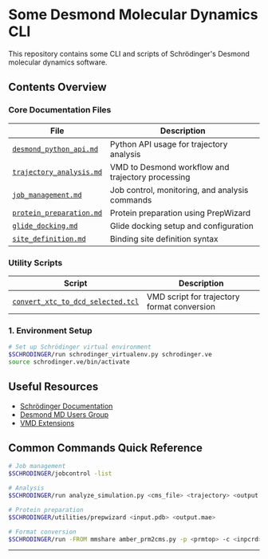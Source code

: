 # Some Desmond Molecular Dynamics CLI

This repository contains some CLI and scripts of Schrödinger's Desmond molecular dynamics software. 

## Contents Overview

### Core Documentation Files

| File | Description |
|------|-------------|
| [`desmond_python_api.md`](./desmond_python_api.md) | Python API usage for trajectory analysis |
| [`trajectory_analysis.md`](./trajectory_analysis.md) | VMD to Desmond workflow and trajectory processing |
| [`job_management.md`](./job_management.md) | Job control, monitoring, and analysis commands |
| [`protein_preparation.md`](./protein_preparation.md) | Protein preparation using PrepWizard |
| [`glide_docking.md`](./glide_docking.md) | Glide docking setup and configuration |
| [`site_definition.md`](./site_definition.md) | Binding site definition syntax |

### Utility Scripts

| Script | Description |
|--------|-------------|
| [`convert_xtc_to_dcd_selected.tcl`](./convert_xtc_to_dcd_selected.tcl) | VMD script for trajectory format conversion |


### 1. Environment Setup
```bash
# Set up Schrödinger virtual environment
$SCHRODINGER/run schrodinger_virtualenv.py schrodinger.ve
source schrodinger.ve/bin/activate
```

## Useful Resources

- [Schrödinger Documentation](https://www.schrodinger.com/documentation)
- [Desmond MD Users Group](https://groups.google.com/g/desmond-md-users)
- [VMD Extensions](https://github.com/tonigi/vmd_extensions)

## Common Commands Quick Reference

```bash
# Job management
$SCHRODINGER/jobcontrol -list

# Analysis
$SCHRODINGER/run analyze_simulation.py <cms_file> <trajectory> <output.eaf> <input.eaf>

# Protein preparation
$SCHRODINGER/utilities/prepwizard <input.pdb> <output.mae>

# Format conversion
$SCHRODINGER/run -FROM mmshare amber_prm2cms.py -p <prmtop> -c <inpcrd> -o <output>
```

---
